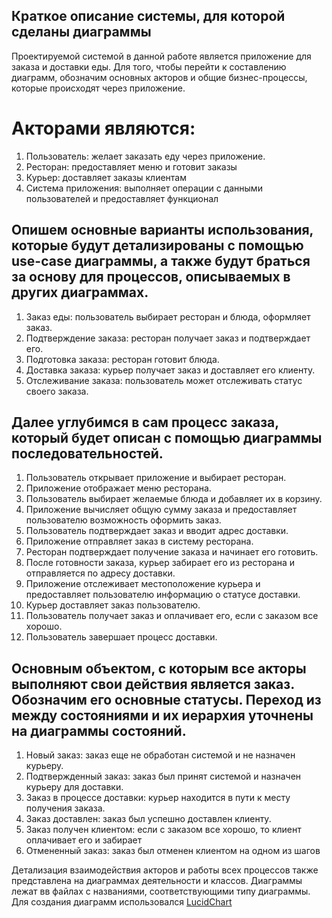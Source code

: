 ## Краткое описание системы, для которой сделаны диаграммы

Проектируемой системой в данной работе является приложение для заказа и доставки еды. Для того, чтобы перейти к составлению диаграмм, обозначим основных акторов и общие бизнес-процессы, которые происходят через приложение.

# Акторами являются: 

1. Пользователь: желает заказать еду через приложение.
2. Ресторан: предоставляет меню и готовит заказы
3. Курьер: доставляет заказы клиентам
4. Система приложения: выполняет операции с данными пользователей и предоставляет функционал

## Опишем основные варианты использования, которые будут детализированы с помощью use-case диаграммы, а также будут браться за основу для процессов, описываемых в других диаграммах.

1. Заказ еды: пользователь выбирает ресторан и блюда, оформляет заказ.
2. Подтверждение заказа: ресторан получает заказ и подтверждает его.
3. Подготовка заказа: ресторан готовит блюда.
4. Доставка заказа: курьер получает заказ и доставляет его клиенту.
5. Отслеживание заказа: пользователь может отслеживать статус своего заказа.

## Далее углубимся в сам процесс заказа, который будет описан с помощью диаграммы последовательностей.

1. Пользователь открывает приложение и выбирает ресторан.
2. Приложение отображает меню ресторана.
3. Пользователь выбирает желаемые блюда и добавляет их в корзину.
4. Приложение вычисляет общую сумму заказа и предоставляет пользователю возможность оформить заказ.
5. Пользователь подтверждает заказ и вводит адрес доставки.
6. Приложение отправляет заказ в систему ресторана.
7. Ресторан подтверждает получение заказа и начинает его готовить.
8. После готовности заказа, курьер забирает его из ресторана и отправляется по адресу доставки.
9. Приложение отслеживает местоположение курьера и предоставляет пользователю информацию о статусе доставки.
10. Курьер доставляет заказ пользователю.
11. Пользователь получает заказ и оплачивает его, если с заказом все хорошо.
12. Пользователь завершает процесс доставки.

## Основным объектом, с которым все акторы выполняют свои действия является заказ. Обозначим его основные статусы. Переход из между состояниями и их иерархия уточнены на диаграммы состояний.

1. Новый заказ: заказ еще не обработан системой и не назначен курьеру.
2. Подтвержденный заказ: заказ был принят системой и назначен курьеру для доставки.
3. Заказ в процессе доставки: курьер находится в пути к месту получения заказа.
4. Заказ доставлен: заказ был успешно доставлен клиенту.
5. Заказ получен клиентом: если с заказом все хорошо, то клиент оплачивает его и забирает
6. Отмененный заказ: заказ был отменен  клиентом на одном из шагов

Детализация взаимодействия акторов и работы всех процессов также представлена на диаграммах деятельности и классов.
Диаграммы лежат вв файлах с названиями, соответствующими типу диаграммы.
Для создания диаграмм использовался [LucidChart](https://www.lucidchart.com/pages/examples/uml_diagram_tool)
